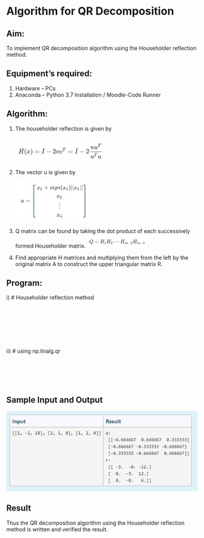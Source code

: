 # Algorithm for QR Decomposition
## Aim:
To implement QR decomposition algorithm using the Householder reflection method.
## Equipment’s required:
1.	Hardware – PCs
2.	Anaconda – Python 3.7 Installation / Moodle-Code Runner
## Algorithm:
1.	The householder reflection is given by 

    ![eqn1](./eq1.jpg)
2.	The vector u is given by

    ![eqn2](./eq2.jpg)
3.	Q matrix can be found by taking the dot product of each successively formed Householder matrix. 
![eqn3](./eq3.jpg)
4.	Find appropriate H matrices and multiplying them from the left by the original matrix A to construct the upper triangular matrix R.

## Program:
i)	# Householder reflection method
```







```
ii)	# using np.linalg.qr
```





```
## Sample Input and Output
![inp](./input.jpg)

## Result
Thus the QR decomposition algorithm using the Householder reflection method is written and verified the result.